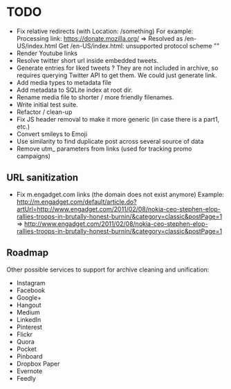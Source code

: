 # TODO

- Fix relative redirects (with Location: /something)
  For example:
   Processing link: https://donate.mozilla.org/
   => Resolved as /en-US/index.html
   Get /en-US/index.html: unsupported protocol scheme ""
- Render Youtube links
- Resolve twitter short url inside embedded tweets.
- Generate entries for liked tweets ? They are not included in archive, so requires querying Twitter API to get them.
  We could just generate link.
- Add media types to metadata file
- Add metadata to SQLite index at root dir.
- Rename media file to shorter / more friendly filenames.
- Write initial test suite.
- Refactor / clean-up
- Fix JS header removal to make it more generic (in case there is a part1, etc.)
- Convert smileys to Emoji
- Use similarity to find duplicate post across several source of data
- Remove utm_ parameters from links (used for tracking promo campaigns)

## URL sanitization

- Fix m.engadget.com links (the domain does not exist anymore)
Example:
 http://m.engadget.com/default/article.do?artUrl=http://www.engadget.com/2011/02/08/nokia-ceo-stephen-elop-rallies-troops-in-brutally-honest-burnin/&category=classic&postPage=1
 => http://www.engadget.com/2011/02/08/nokia-ceo-stephen-elop-rallies-troops-in-brutally-honest-burnin/&category=classic&postPage=1

## Roadmap

Other possible services to support for archive cleaning and unification:

- Instagram
- Facebook
- Google+
- Hangout
- Medium
- LinkedIn
- Pinterest
- Flickr
- Quora
- Pocket
- Pinboard
- Dropbox Paper
- Evernote
- Feedly
